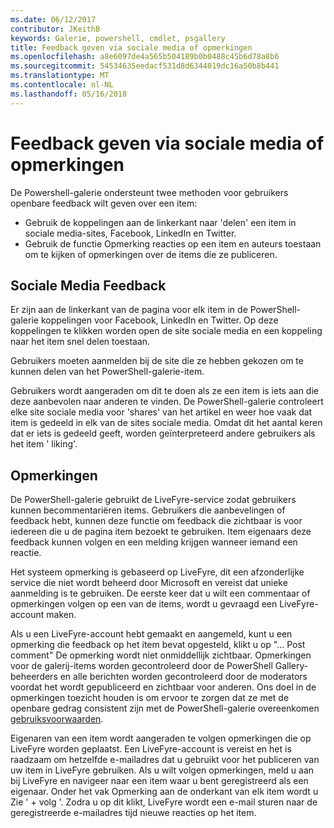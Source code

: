```yaml
---
ms.date: 06/12/2017
contributor: JKeithB
keywords: Galerie, powershell, cmdlet, psgallery
title: Feedback geven via sociale media of opmerkingen
ms.openlocfilehash: a8e6097de4a565b504189b0b0488c45b6d78a8b6
ms.sourcegitcommit: 54534635eedacf531d8d6344019dc16a50b8b441
ms.translationtype: MT
ms.contentlocale: nl-NL
ms.lasthandoff: 05/16/2018
---
```

# <a name="providing-feedback-via-social-media-or-comments"></a>Feedback geven via sociale media of opmerkingen

De Powershell-galerie ondersteunt twee methoden voor gebruikers openbare feedback wilt geven over een item:

- Gebruik de koppelingen aan de linkerkant naar 'delen' een item in sociale media-sites, Facebook, LinkedIn en Twitter.
- Gebruik de functie Opmerking reacties op een item en auteurs toestaan om te kijken of opmerkingen over de items die ze publiceren.

## <a name="social-media-feedback"></a>Sociale Media Feedback

Er zijn aan de linkerkant van de pagina voor elk item in de PowerShell-galerie koppelingen voor Facebook, LinkedIn en Twitter.
Op deze koppelingen te klikken worden open de site sociale media en een koppeling naar het item snel delen toestaan.

Gebruikers moeten aanmelden bij de site die ze hebben gekozen om te kunnen delen van het PowerShell-galerie-item.

Gebruikers wordt aangeraden om dit te doen als ze een item is iets aan die deze aanbevolen naar anderen te vinden.
De PowerShell-galerie controleert elke site sociale media voor 'shares' van het artikel en weer hoe vaak dat item is gedeeld in elk van de sites sociale media.
Omdat dit het aantal keren dat er iets is gedeeld geeft, worden geïnterpreteerd andere gebruikers als het item ' liking'.


## <a name="comments"></a>Opmerkingen

De PowerShell-galerie gebruikt de LiveFyre-service zodat gebruikers kunnen becommentariëren items.
Gebruikers die aanbevelingen of feedback hebt, kunnen deze functie om feedback die zichtbaar is voor iedereen die u de pagina item bezoekt te gebruiken.
Item eigenaars deze feedback kunnen volgen en een melding krijgen wanneer iemand een reactie.

Het systeem opmerking is gebaseerd op LiveFyre, dit een afzonderlijke service die niet wordt beheerd door Microsoft en vereist dat unieke aanmelding is te gebruiken.
De eerste keer dat u wilt een commentaar of opmerkingen volgen op een van de items, wordt u gevraagd een LiveFyre-account maken.

Als u een LiveFyre-account hebt gemaakt en aangemeld, kunt u een opmerking die feedback op het item bevat opgesteld, klikt u op "... Post comment" De opmerking wordt niet onmiddellijk zichtbaar.
Opmerkingen voor de galerij-items worden gecontroleerd door de PowerShell Gallery-beheerders en alle berichten worden gecontroleerd door de moderators voordat het wordt gepubliceerd en zichtbaar voor anderen.
Ons doel in de opmerkingen toezicht houden is om ervoor te zorgen dat ze met de openbare gedrag consistent zijn met de PowerShell-galerie overeenkomen [gebruiksvoorwaarden](https://www.powershellgallery.com/policies/Terms).

Eigenaren van een item wordt aangeraden te volgen opmerkingen die op LiveFyre worden geplaatst.
Een LiveFyre-account is vereist en het is raadzaam om hetzelfde e-mailadres dat u gebruikt voor het publiceren van uw item in LiveFyre gebruiken.
Als u wilt volgen opmerkingen, meld u aan bij LiveFyre en navigeer naar een item waar u bent geregistreerd als een eigenaar.
Onder het vak Opmerking aan de onderkant van elk item wordt u Zie ' + volg '.
Zodra u op dit klikt, LiveFyre wordt een e-mail sturen naar de geregistreerde e-mailadres tijd nieuwe reacties op het item.